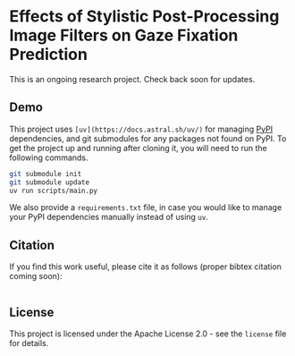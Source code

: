 # Effects of Stylistic Post-Processing Image Filters on Gaze Fixation Prediction
This is an ongoing research project. Check back soon for updates.

## Demo
This project uses `[uv](https://docs.astral.sh/uv/)` for managing
[PyPI](https://pypi.org/) dependencies, and git submodules for any packages not
found on PyPI. To get the project up and running after cloning it, you will
need to run the following commands.

```bash
git submodule init
git submodule update
uv run scripts/main.py
```

We also provide a `requirements.txt` file, in case you would like to manage your
PyPI dependencies manually instead of using `uv`.

## Citation
If you find this work useful, please cite it as follows (proper bibtex citation coming soon):

```bibtex
```

## License
This project is licensed under the Apache License 2.0 - see the `license` file
for details.